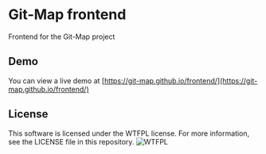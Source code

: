 # Git-Map frontend

Frontend for the Git-Map project

## Demo

You can view a live demo at [https://git-map.github.io/frontend/](https://git-map.github.io/frontend/)

## License

This software is licensed under the WTFPL license. For more information, see the LICENSE file in this repository.
![WTFPL](http://www.wtfpl.net/wp-content/uploads/2012/12/wtfpl-badge-4.png)
